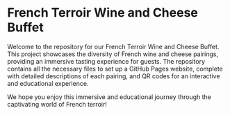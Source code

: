 # French Terroir Wine and Cheese Buffet

Welcome to the repository for our French Terroir Wine and Cheese Buffet. This project showcases the diversity of French wine and cheese pairings, providing an immersive tasting experience for guests. The repository contains all the necessary files to set up a GitHub Pages website, complete with detailed descriptions of each pairing, and QR codes for an interactive and educational experience.

We hope you enjoy this immersive and educational journey through the captivating world of French terroir!
